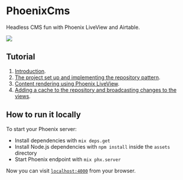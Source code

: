 # PhoenixCms

Headless CMS fun with Phoenix LiveView and Airtable.

![](http://codeloveandboards.com/images/blog/phoenix-cms-1/real-time-b21f8c07.gif)

## Tutorial

1. [Introduction](http://codeloveandboards.com/blog/2020/07/02/headless-cms-fun-with-phoenix-liveview-and-airtable-pt-1).
2. [The project set up and implementing the repository pattern](http://codeloveandboards.com/blog/2020/07/11/headless-cms-fun-with-phoenix-liveview-and-airtable-pt-2).
3. [Content rendering using Phoenix LiveView](http://codeloveandboards.com/blog/2020/07/19/headless-cms-fun-with-phoenix-liveview-and-airtable-pt-3/).
4. [Adding a cache to the repository and broadcasting changes to the views](http://codeloveandboards.com/blog/2020/07/27/headless-cms-fun-with-phoenix-liveview-and-airtable-pt-4/).

## How to run it locally

To start your Phoenix server:

  * Install dependencies with `mix deps.get`
  * Install Node.js dependencies with `npm install` inside the `assets` directory
  * Start Phoenix endpoint with `mix phx.server`

Now you can visit [`localhost:4000`](http://localhost:4000) from your browser.
